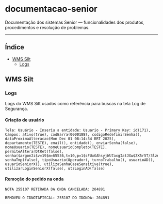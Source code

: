 # documentacao-senior
Documentação dos sistemas Senior — funcionalidades dos produtos, procedimentos e resolução de problemas.

---

## Índice
- [WMS Silt](#wms-silt)
  - [Logs](#logs)

## WMS Silt

### Logs
Logs do WMS Silt usados como referência para buscas na tela Log de Segurança.

#### Criação de usuário

```log
Tela: Usuário - Inseriu a entidade: Usuario - Primary Key: id(171), Campos: ativo(true), codBarra(0000188), codigoRedefinirSenha(), dataProximaAlteracao(Mon Dec 01 08:14:34 BRT 2025), departamento(TESTE), email(), entidade(), enviarSenha(false), nomeUsuario(TESTE), nomeUsuarioCompleto(TESTE), permiteAlterarDtRet(false), senha($argon2i$v=19$m=65536,t=10,p=1$sFUxGAhsyjWU7axgIatJXw$ZX5r5T/3lzuwgdSXMBGBISajk4Knh87ZDf5Ok5VtNJ0), senhaTmp(false), tipoUsuario(Operador), turnoTrabalho(), usuarioAD(), usuarioSeniorX(), utilizaSenhaCaseSensitive(true), utilizarLoginSeniorX(false), utzLoginAD(false)
```

#### Remoção do pedido na onda

```log
NOTA 255107 RETIRADA DA ONDA CANCELADA: 204891
```
```log
REMOVEU O IDNOTAFISCAL: 255107 DO IDONDA: 204891
```
